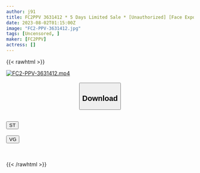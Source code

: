 ```yaml
---
author: j91
title: FC2PPV 3631412 * 5 Days Limited Sale * [Unauthorized] [Face Exposure] A Re-Shoot Of A Young Girl Who Dreams Of Becoming A Professional Singer Who Is Likely To Sell To A Famous Music Producer In The Near Future! This Time, I Used The Hq Camera To Take A Gonzo Shot And Cum Shot It.
date: 2023-08-02T01:15:00Z
image: "FC2-PPV-3631412.jpg"
tags: [Uncensored, ]
maker: [FC2PPV]
actress: []
---
```



{{< rawhtml >}}

<div class="video" data-videoid="1xQev9V3mViejmG">
    <a href="javascript:;">
        <img src="https://my.j91.asia/posts/FC2-PPV-3631412/FC2-PPV-3631412.jpg" width="WIDTH" height="HEIGHT" alt="FC2-PPV-3631412.mp4" loading="lazy">
    </a>
</div>

<script type="text/javascript" src="https://j91.asia/asset/on-demand-st.js"></script>

<br>
  <link rel="stylesheet" href="https://j91.asia/asset/bs5.css">
  
  <center>
  <button class="btn btn-primary" type="button" data-bs-toggle="collapse" data-bs-target=".multi-collapse" aria-expanded="false" aria-controls="multiCollapseExample1 multiCollapseExample2"><h2>Download</h2></button></center>
</p>
<div class="row">
  <div class="col">
    <div class="collapse multi-collapse" id="multiCollapseExample1">
      <div class="card card-body">
	      	      <br>
<div class="buttons">  
<a href="https://streamtape.to/v/1xQev9V3mViejmG"><button class="btn-hover color-3"><i class="fa fa-download"></i> ST</button></a></div>
    </div>
  </div>
</div>
  <div class="col">
    <div class="collapse multi-collapse" id="multiCollapseExample2">
      <div class="card card-body">
	      <br>
<div class="buttons">
    <a href="https://vgembed.com/v/8ozgENe8GvxmjAy"><button class="btn-hover color-9"><i class="fa fa-download"></i> VG</button></a></div>
<br><br>
      </div>
    </div>
  </div>
</div>

{{< /rawhtml >}}